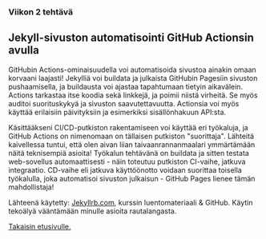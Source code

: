 ### Viikon 2 tehtävä
## Jekyll-sivuston automatisointi GitHub Actionsin avulla
GitHubin Actions-ominaisuudella voi automatisoida sivustoa ainakin omaan korvaani laajasti! Jekylliä voi buildata ja julkaista GitHubin Pagesiin sivuston pushaamisella, ja buildausta voi ajastaa tapahtumaan tietyin aikavälein. Actions tarkastaa itse koodia sekä linkkejä, ja poimii niistä virheitä. Se myös auditoi suorituskykyä ja sivuston saavutettavuutta. Actionsia voi myös käyttää erilaisiin päivityksiin ja esimerkiksi sisällönhakuun API:sta. 

Käsittääkseni CI/CD-putkiston rakentamiseen voi käyttää eri työkaluja, ja GitHub Actions on nimenomaan on tällaisen putkiston "suorittaja". Lähteitä kaivellessa tuntui, että olen aivan liian taivaanrannanmaalari ymmärtämään näitä teknisempiä asioita! Työkalun tehtävänä on buildata ja sitten testata web-sovellus automaattisesti - näin toteutuu putkiston CI-vaihe, jatkuva integraatio. CD-vaihe eli jatkuva käyttöönotto voidaan suorittaa toisella työkalulla, joka automatisoi sivuston julkaisun - GitHub Pages lienee tämän mahdollistaja! 

Lähteenä käytetty: [Jekyllrb.com](https://jekyllrb.com/docs/continuous-integration/github-actions/), kurssin luentomateriaali & GitHub. Käytin tekoälyä vääntämään minulle asioita rautalangasta.

[Takaisin etusivulle.](index.md)
